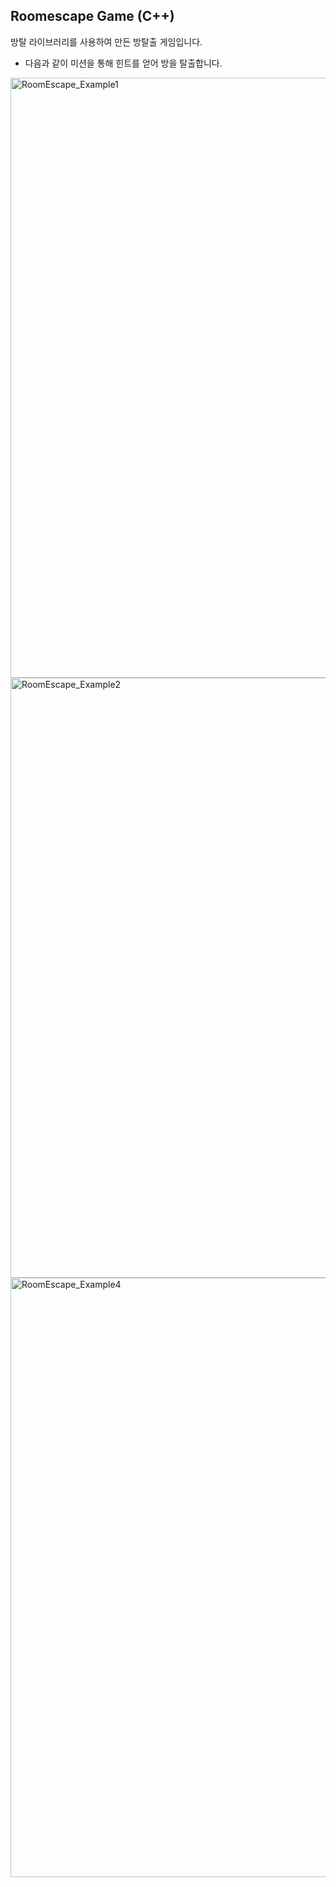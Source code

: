 ## Roomescape Game (C++)

방탈 라이브러리를 사용하여 만든 방탈출 게임입니다.

 - 다음과 같이 미션을 통해 힌트를 얻어 방을 탈출합니다.

<img width="960" alt="RoomEscape_Example1" src="https://user-images.githubusercontent.com/70556633/93015242-d0ab4f00-f5f2-11ea-9510-b4e25dcca4cf.PNG">

<img width="960" alt="RoomEscape_Example2" src="https://user-images.githubusercontent.com/70556633/93015365-d2c1dd80-f5f3-11ea-8415-9dc8aa5995f4.PNG">

<img width="959" alt="RoomEscape_Example4" src="https://user-images.githubusercontent.com/70556633/93015367-d9e8eb80-f5f3-11ea-842c-81d6907a25ae.PNG">
